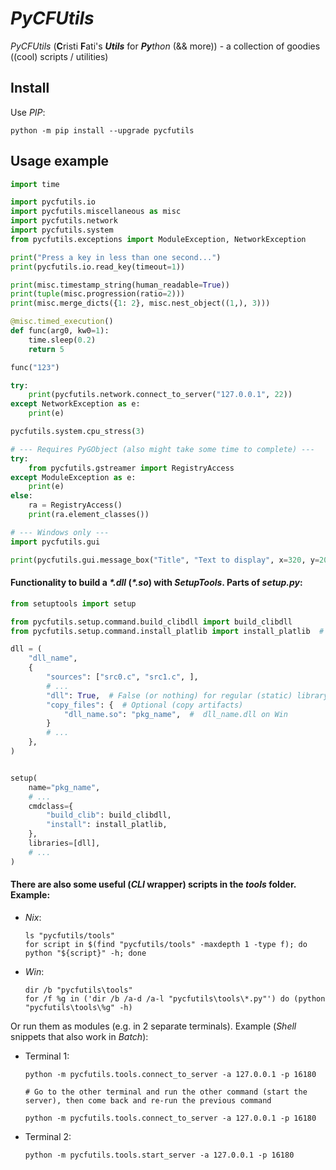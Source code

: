 # *PyCFUtils*

*PyCFUtils* (**C**risti **F**ati's ***Utils*** for ***Py**thon* (&& more)) - a collection of goodies ((cool) scripts / utilities)


## Install

Use *PIP*:

```shell
python -m pip install --upgrade pycfutils
```


## Usage example

```python
import time

import pycfutils.io
import pycfutils.miscellaneous as misc
import pycfutils.network
import pycfutils.system
from pycfutils.exceptions import ModuleException, NetworkException

print("Press a key in less than one second...")
print(pycfutils.io.read_key(timeout=1))

print(misc.timestamp_string(human_readable=True))
print(tuple(misc.progression(ratio=2)))
print(misc.merge_dicts({1: 2}, misc.nest_object((1,), 3)))

@misc.timed_execution()
def func(arg0, kw0=1):
    time.sleep(0.2)
    return 5

func("123")

try:
    print(pycfutils.network.connect_to_server("127.0.0.1", 22))
except NetworkException as e:
    print(e)

pycfutils.system.cpu_stress(3)

# --- Requires PyGObject (also might take some time to complete) ---
try:
    from pycfutils.gstreamer import RegistryAccess
except ModuleException as e:
    print(e)
else:
    ra = RegistryAccess()
    print(ra.element_classes())

# --- Windows only ---
import pycfutils.gui

print(pycfutils.gui.message_box("Title", "Text to display", x=320, y=200))
```

#### Functionality to build a *\*.dll* (*\*.so*) with *SetupTools*. Parts of *setup.py*:

```python
from setuptools import setup

from pycfutils.setup.command.build_clibdll import build_clibdll
from pycfutils.setup.command.install_platlib import install_platlib  # Optional

dll = (
    "dll_name",
    {
        "sources": ["src0.c", "src1.c", ],
        # ...
        "dll": True,  # False (or nothing) for regular (static) library
        "copy_files": {  # Optional (copy artifacts)
            "dll_name.so": "pkg_name",  #  dll_name.dll on Win
        }
        # ...
    },
)


setup(
    name="pkg_name",
    # ...
    cmdclass={
        "build_clib": build_clibdll,
        "install": install_platlib,
    },
    libraries=[dll],
    # ...
)
```

#### There are also some useful (*CLI* wrapper) scripts in the *tools* folder. Example:

- *Nix*:

    ```shell
    ls "pycfutils/tools"
    for script in $(find "pycfutils/tools" -maxdepth 1 -type f); do python "${script}" -h; done
    ```

- *Win*:

    ```batchfile
    dir /b "pycfutils\tools"
    for /f %g in ('dir /b /a-d /a-l "pycfutils\tools\*.py"') do (python "pycfutils\tools\%g" -h)
    ```

Or run them as modules (e.g. in 2 separate terminals). Example (*Shell* snippets that also work in *Batch*):

- Terminal 1:

    ```shell
    python -m pycfutils.tools.connect_to_server -a 127.0.0.1 -p 16180

    # Go to the other terminal and run the other command (start the server), then come back and re-run the previous command

    python -m pycfutils.tools.connect_to_server -a 127.0.0.1 -p 16180
    ```

- Terminal 2:

    ```shell
    python -m pycfutils.tools.start_server -a 127.0.0.1 -p 16180
    ```
